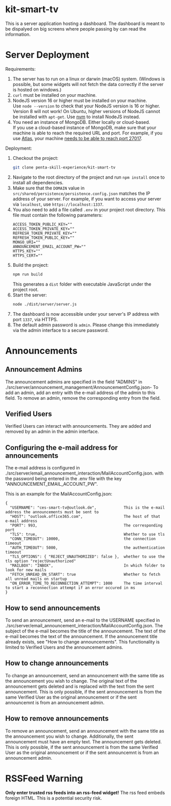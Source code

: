 # kit-smart-tv

This is a server application hosting a dashboard. The dashboard is meant to be dispalyed on big screens where people passing by can read the information.

# Server Deployment

Requirements:
1. The server has to run on a linux or darwin (macOS) system. (Windows is possible, but some widgets will not fetch the data correctly if the server is hosted on windows.)
2. `curl` must be installed on your machine.
3. NodeJS version 16 or higher must be installed on your machine.<br>
   Use `node --version` to check that your NodeJS version is 16 or higher. Version 8 will not work!
   On Ubuntu, higher versions of NodeJS cannot be installed with `apt-get`.
   Use [nvm](https://github.com/nvm-sh/nvm#installing-and-updating) to install NodeJS instead.
4. You need an instance of MongoDB. Either locally or cloud-based.<br>
   If you use a cloud-based instance of MongoDB, make sure that your machine is able to reach the required URL and port.
   For example, if you use [Atlas](https://www.mongodb.com/atlas/database), your machine [needs to be able to reach port 27017](https://docs.atlas.mongodb.com/troubleshoot-connection/#attempting-to-connect-to-a-database-deployment-from-behind-a-firewall).

Deployment:
1. Checkout the project:
   ```sh
   git clone penta-skill-experience/kit-smart-tv
   ```
2. Navigate to the root directory of the project and run `npm install` once to install all dependencies.
3. Make sure that the `DOMAIN` value in `src/shared/persistence/persistence.config.json` matches the IP address of your server.
   For example, if you want to access your server via `localhost`, use `https://localhost:1337`.
4. You also need to add a file called `.env` in your project root directory.
    This file must contain the following parameters:
    ```
    ACCESS_TOKEN_PUBLIC_KEY=""
    ACCESS_TOKEN_PRIVATE_KEY=""
    REFRESH_TOKEN_PRIVATE_KEY=""
    REFRESH_TOKEN_PUBLIC_KEY=""
    MONGO_URI=""
    ANNOUNCEMENT_EMAIL_ACCOUNT_PW=""
    HTTPS_KEY=""
    HTTPS_CERT=""
    ```
5. Build the project:
    ```sh
    npm run build
    ```
    This generates a `dist` folder with executable JavaScript under the project root.
6. Start the server:
    ```sh
    node ./dist/server/server.js
    ```
7. The dashboard is now accessible under your server's IP address with port `1337`, via HTTPS.
8. The default admin password is `admin`. Please change this immediately via the admin interface to a secure password.

# Announcements

## Announcement Admins

The announcement admins are specified in the field "ADMINS" in ./src/server/announcement_management/AnnouncementConfig.json-
To add an admin, add an entry with the e-mail address of the admin to this field.
To remove an admin, remove the corresponding entry from the field.

## Verified Users

Verified Users can interact with announcements. They are added and removed by an admin in the admin interface.

## Configuring the e-mail address for announcements

The e-mail address is configured in ./src/server/email_announcement_interaction/MailAccountConfig.json. with the password being entered in
the .env file with the key "ANNOUNCEMENT_EMAIL_ACCOUNT_PW".

This is an example for the MailAccountConfig.json:
```
{
  "USERNAME": "ces-smart-tv@outlook.de",            This is the e-mail address the announcements must be sent to
  "HOST": "outlook.office365.com",                  The host of that e-mail address
  "PORT": 993,                                      The corresponding port
  "TLS": true,                                      Whether to use tls
  "CONN_TIMEOUT": 10000,                            the connection timeout
  "AUTH_TIMEOUT": 5000,                             the authentication timeout
  "TLS_OPTIONS": { "REJECT_UNAUTHORIZED": false },  whether to use the tls option "rejectUnauthorized"
  "MAILBOX": "INBOX",                               In which folder to look for new mails
  "FETCH_UNREAD_ON_START": true                     Whether to fetch all unread mails on startup
  "ON_ERROR_TIME_TO_RECONNECTION_ATTEMPT": 1000     The time interval to start a reconnection attempt if an error occured in ms
}
```

## How to send announcements

To send an announcement, send an e-mail to the USERNAME specified in ./src/server/email_announcement_interaction/MailAccountConfig.json.
The subject of the e-mail becomes the title of the announcement.
The text of the e-mail becomes the text of the announcement.
If the announcement title already exists, see "How to change announcements".
This functionality is limited to Verified Users and the announcement admins.

## How to change announcements

To change an announcement, send an announcement with the same title as the announcement you wish to change.
The original text of the announcement gets deleted and is replaced with the text from the sent announcement.
This is only possible, if the sent announcement is from the same Verified User as the original announcement or if the sent announcemnt is from
an announcement admin.

## How to remove announcements

To remove an announcement, send an announcement with the same title as the announcement you wish to change. Additionally, the sent 
announcement must have an empty text.
The announcement gets deleted.
This is only possible, if the sent announcement is from the same Verified User as the original announcement or if the sent announcemnt is from
an announcement admin.

# RSSFeed Warning

**Only enter trusted rss feeds into an rss-feed widget!**
The rss feed embeds foreign HTML. This is a potential security risk.

